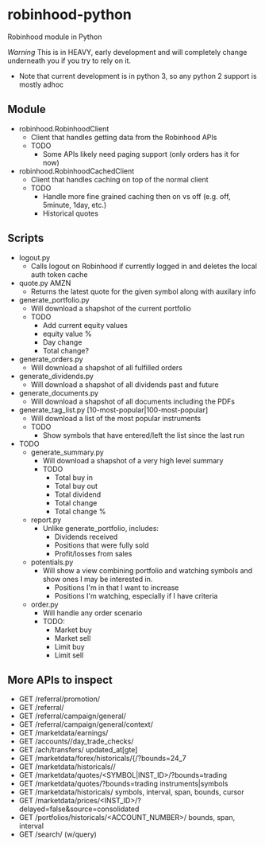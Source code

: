 # robinhood-python
Robinhood module in Python

*Warning* This is in HEAVY, early development and will completely change underneath you if you try to rely on it.

* Note that current development is in python 3, so any python 2 support is mostly adhoc

## Module

* robinhood.RobinhoodClient
  * Client that handles getting data from the Robinhood APIs
  * TODO
    * Some APIs likely need paging support (only orders has it for now)
* robinhood.RobinhoodCachedClient
  * Client that handles caching on top of the normal client
  * TODO
    * Handle more fine grained caching then on vs off (e.g. off, 5minute, 1day, etc.)
    * Historical quotes

## Scripts

* logout.py
  * Calls logout on Robinhood if currently logged in and deletes the local auth token cache
* quote.py AMZN
  * Returns the latest quote for the given symbol along with auxilary info
* generate_portfolio.py
  * Will download a shapshot of the current portfolio
  * TODO
    * Add current equity values
    * equity value %
    * Day change
    * Total change?
* generate_orders.py
  * Will download a shapshot of all fulfilled orders
* generate_dividends.py
  * Will download a shapshot of all dividends past and future
* generate_documents.py
  * Will download a shapshot of all documents including the PDFs
* generate_tag_list.py [10-most-popular|100-most-popular]
  * Will download a list of the most popular instruments
  * TODO
    * Show symbols that have entered/left the list since the last run
* TODO
  * generate_summary.py
    * Will download a shapshot of a very high level summary
    * TODO
      * Total buy in
      * Total buy out
      * Total dividend
      * Total change
      * Total change %
  * report.py
    * Unlike generate_portfolio, includes:
      * Dividends received
      * Positions that were fully sold
      * Profit/losses from sales
  * potentials.py
    * Will show a view combining portfolio and watching symbols and show ones I may be interested in.
      * Positions I'm in that I want to increase
      * Positions I'm watching, especially if I have criteria
  * order.py
    * Will handle any order scenario
    * TODO:
      * Market buy
      * Market sell
      * Limit buy
      * Limit sell

## More APIs to inspect

* GET /referral/promotion/
* GET /referral/
* GET /referral/campaign/general/
* GET /referral/campaign/general/context/
* GET /marketdata/earnings/
* GET /accounts/<ACCNT>/day_trade_checks/
* GET /ach/transfers/ updated_at[gte]
* GET /marketdata/forex/historicals/{<SYMBOL>/?bounds=24_7
* GET /marketdata/historicals/<SYMBOL>/
* GET /marketdata/quotes/<SYMBOL|INST_ID>/?bounds=trading
* GET /marketdata/quotes/?bounds=trading instruments|symbols
* GET /marketdata/historicals/ symbols, interval, span, bounds, cursor
* GET /marketdata/prices/<INST_ID>/?delayed=false&source=consolidated
* GET /portfolios/historicals/<ACCOUNT_NUMBER>/ bounds, span, interval
* GET /search/ (w/query)
